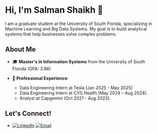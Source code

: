 # Hi, I'm Salman Shaikh 👋 
I am a graduate student at the University of South Florida, specializing in Machine Learning and Big Data Systems. My goal is to build analytical systems that help businesses solve complex problems.

## About Me

- 🎓 **Master's in Information Systems** from the University of South Florida (GPA: 3.86)

- 💼 **Professional Experience**:
  - Data Engineering Intern at Tesla (Jan 2025 - May 2025)
  - Data Engineering Intern at CVS Health (May 2024 – Aug 2024).
  - Analyst at Capgemini (Oct 2021 - Aug 2023).

## Let's Connect!
- [![LinkedIn](https://img.shields.io/badge/-LinkedIn-0A66C2?logo=linkedin&logoColor=white&style=flat)](https://www.linkedin.com/in/salmanshaikh7)  [![Email](https://img.shields.io/badge/Email-salmanshaikh@usf.edu-blue?style=flat&logo=gmail&logoColor=white)](mailto:salmanshaikh@usf.edu)


